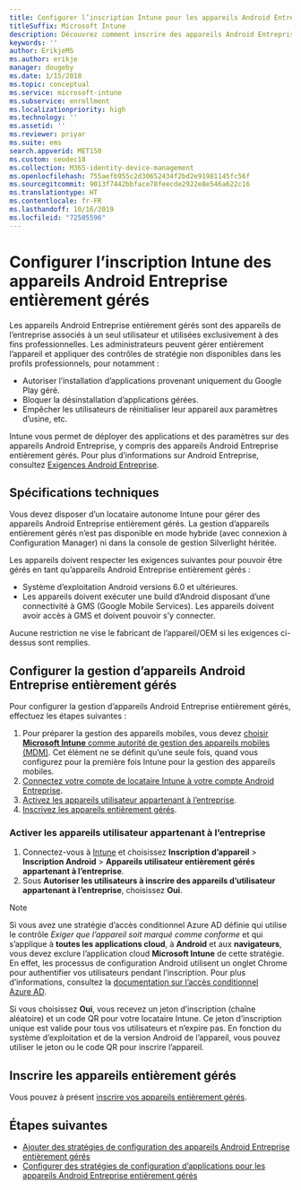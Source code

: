 ```yaml
---
title: Configurer l’inscription Intune pour les appareils Android Entreprise entièrement gérés
titleSuffix: Microsoft Intune
description: Découvrez comment inscrire des appareils Android Entreprise entièrement gérés dans Intune.
keywords: ''
author: ErikjeMS
ms.author: erikje
manager: dougeby
ms.date: 1/15/2018
ms.topic: conceptual
ms.service: microsoft-intune
ms.subservice: enrollment
ms.localizationpriority: high
ms.technology: ''
ms.assetid: ''
ms.reviewer: priyar
ms.suite: ems
search.appverid: MET150
ms.custom: seodec18
ms.collection: M365-identity-device-management
ms.openlocfilehash: 755aefb955c2d30652434f2bd2e91981145fc56f
ms.sourcegitcommit: 9013f7442bbface78feecde2922e8e546a622c16
ms.translationtype: HT
ms.contentlocale: fr-FR
ms.lasthandoff: 10/16/2019
ms.locfileid: "72505596"
---
```

# <a name="set-up-intune-enrollment-of-android-enterprise-fully-managed-devices"></a>Configurer l’inscription Intune des appareils Android Entreprise entièrement gérés 

Les appareils Android Entreprise entièrement gérés sont des appareils de l’entreprise associés à un seul utilisateur et utilisées exclusivement à des fins professionnelles. Les administrateurs peuvent gérer entièrement l’appareil et appliquer des contrôles de stratégie non disponibles dans les profils professionnels, pour notamment :
- Autoriser l’installation d’applications provenant uniquement du Google Play géré.
- Bloquer la désinstallation d’applications gérées.
- Empêcher les utilisateurs de réinitialiser leur appareil aux paramètres d’usine, etc.

Intune vous permet de déployer des applications et des paramètres sur des appareils Android Entreprise, y compris des appareils Android Entreprise entièrement gérés. Pour plus d’informations sur Android Entreprise, consultez [Exigences Android Entreprise](https://support.google.com/work/android/answer/6174145?hl=en&ref_topic=6151012).

## <a name="technical-requirements"></a>Spécifications techniques

Vous devez disposer d’un locataire autonome Intune pour gérer des appareils Android Entreprise entièrement gérés. La gestion d’appareils entièrement gérés n’est pas disponible en mode hybride (avec connexion à Configuration Manager) ni dans la console de gestion Silverlight héritée.

Les appareils doivent respecter les exigences suivantes pour pouvoir être gérés en tant qu’appareils Android Entreprise entièrement gérés :

- Système d’exploitation Android versions 6.0 et ultérieures.
- Les appareils doivent exécuter une build d’Android disposant d’une connectivité à GMS (Google Mobile Services). Les appareils doivent avoir accès à GMS et doivent pouvoir s’y connecter.

Aucune restriction ne vise le fabricant de l’appareil/OEM si les exigences ci-dessus sont remplies.

## <a name="set-up-android-enterprise-fully-managed-device-management"></a>Configurer la gestion d’appareils Android Entreprise entièrement gérés

Pour configurer la gestion d’appareils Android Entreprise entièrement gérés, effectuez les étapes suivantes :

1. Pour préparer la gestion des appareils mobiles, vous devez [choisir **Microsoft Intune** comme autorité de gestion des appareils mobiles (MDM)](../fundamentals/mdm-authority-set.md). Cet élément ne se définit qu’une seule fois, quand vous configurez pour la première fois Intune pour la gestion des appareils mobiles.
2. [Connectez votre compte de locataire Intune à votre compte Android Entreprise](connect-intune-android-enterprise.md).
3. [Activez les appareils utilisateur appartenant à l’entreprise](#enable-corporate-owned-user-devices).
4. [Inscrivez les appareils entièrement gérés](#enroll-the-fully-managed-devices).

### <a name="enable-corporate-owned-user-devices"></a>Activer les appareils utilisateur appartenant à l’entreprise

1. Connectez-vous à [Intune](https://go.microsoft.com/fwlink/?linkid=2090973) et choisissez **Inscription d’appareil** > **Inscription Android** > **Appareils utilisateur entièrement gérés appartenant à l’entreprise**.
2. Sous **Autoriser les utilisateurs à inscrire des appareils d’utilisateur appartenant à l’entreprise**, choisissez **Oui**.

> [!NOTE]
> Si vous avez une stratégie d’accès conditionnel Azure AD définie qui utilise le contrôle *Exiger que l’appareil soit marqué comme conforme* et qui s’applique à **toutes les applications cloud**, à **Android** et aux **navigateurs**, vous devez exclure l’application cloud **Microsoft Intune** de cette stratégie. En effet, les processus de configuration Android utilisent un onglet Chrome pour authentifier vos utilisateurs pendant l’inscription. Pour plus d’informations, consultez la [documentation sur l’accès conditionnel Azure AD](https://docs.microsoft.com/azure/active-directory/conditional-access/).

Si vous choisissez **Oui**, vous recevez un jeton d’inscription (chaîne aléatoire) et un code QR pour votre locataire Intune. Ce jeton d’inscription unique est valide pour tous vos utilisateurs et n’expire pas. En fonction du système d’exploitation et de la version Android de l’appareil, vous pouvez utiliser le jeton ou le code QR pour inscrire l’appareil.

## <a name="enroll-the-fully-managed-devices"></a>Inscrire les appareils entièrement gérés
Vous pouvez à présent [inscrire vos appareils entièrement gérés](android-dedicated-devices-fully-managed-enroll.md).

## <a name="next-steps"></a>Étapes suivantes
- [Ajouter des stratégies de configuration des appareils Android Entreprise entièrement gérés](../configuration/device-restrictions-android-for-work.md#device-owner-only)
- [Configurer des stratégies de configuration d’applications pour les appareils Android Entreprise entièrement gérés](../apps/app-configuration-policies-use-android.md)

